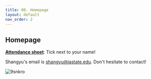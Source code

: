 ```yaml
---
title: 00. Homepage
layout: default
nav_order: 2
---
```


## Homepage
**[Attendance sheet](https://docs.google.com/spreadsheets/d/1V6gpI8_BbFhQojothBC0aBSvFfwybBr8sWzhPA187LQ/edit?usp=sharing)**: Tick next to your name!    
     
Shangyu's email is [shangyu@iastate.edu](mailto:shangyu@iastate.edu). Don't hesitate to contact!    
     
![9snkro](https://github.com/user-attachments/assets/377f024f-6355-47a5-8bf5-b7c6c3db335a)
